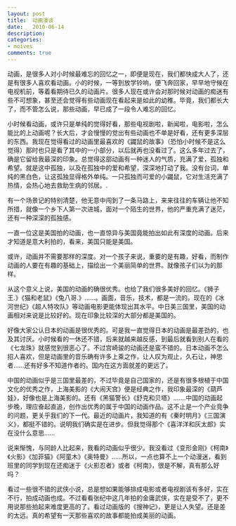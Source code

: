 ```yaml
---
layout: post
title:  动画漫谈
date:   2010-06-14
description: 
categories:
- moives
comments: true
---
```

动画，是很多人对小时候最难忘的回忆之一，即便是现在，我们都快成大人了，还是有很多人喜欢看动画。小的时候，一等到放学铃响，便飞奔回家，早早地守候在电视机前，等着看期待已久的动画片。很多人现在或许会对那时候对动画的痴迷有些不可想象，甚至还会觉得有些动画现在看起来是如此的幼稚。毕竟，我们都长大了，而不管怎么说，那些动画，早已成了一段令人难忘的回忆。



小时候看动画，或许只是单纯的觉得好看，那些电视剧啦，新闻啦，电影啦，怎么能比的上动画呢？长大后，才会慢慢的觉出有些动画也不单是好看，还有更多深层的东西。我现在觉得看过的动画里最喜欢的《鼹鼠的故事》（恐怕小时候不是这么觉得）那时也只是看了其中的一小部分，以后就再也没看过了。这么多年过去了，确是它留给我最深的印象。总觉得这部动画有一种迷人的气质，充满了爱，孤独和希望。就是这中孤独，以及在孤独中的爱和希望，深深地打动了我。没有台词，单纯的黑白色，让这孤独显得格外单纯。一只孤独而可爱的小鼹鼠，它对生活充满了热情，会热心地去救助生病的邻居。.

有一个场景记的特别清楚，他无意中闯到了一条马路上，来来往往的车辆让他不知所措，就像一个乡下人第一次进城，面对一个陌生的世界，他的严重充满了迷茫，还有一种深深的孤独感。

一直一位这是美国拍的动画，也一直惊异与美国竟能拍出如此有深度的动画。后来才知道是意大利拍的，看来，美国只能是美国。

或许，动画并不需要那样的深度。对一个孩子来说，重要的是有趣，好看，而制作动画的人要在有趣的基础上，描绘出一个美丽简单的世界。就像孩子们以为的那样。

从这个意义上说，美国的动画的确很优秀。也给了我们很多美好的回忆。《狮子王.》《猫和老鼠》《兔八哥.》……。画面，音乐，技术，都是一流的。现在的《冰河世纪》《超人特攻队》等动画电影更能体现出其水平。中日美三国里，美国的动画相对来说是比较好的。现在印象比较深的大部分都是美国的。

好像大家公认日本的动画是很优秀的。可是我一直觉得日本的动画是最差劲的，也及其讨厌。小时候看的一休还不错，后来就越来越反感，到最后就看到别人在看的《七龙珠》就感觉到很恶心了。不过宫崎骏的动画还是蛮不错的。日本动画不怎么招人喜欢，但是动画里的音乐确有许多上乘之作，让人叹为观止，久石让，神思者……还有好多不知道作者的。国内在这方面就差的更远了。

中国的动画似乎是三国里最差的，不过毕竟是自己国家的，还是有很多根植于中国文化的优秀之作，上海美影的《大闹天宫》便是经典之作，我印象最深的《葫芦娃》，好像也是上海美影的。还有《黑猫警长》《舒克和贝塔》.……中国的动画起步晚，理应奋起直追，创作出优秀的属于中国的动画作品。这不止是一个产业竞争的问题，更关乎我们的下一代。最近的动画片，我知道的有《秦时明月》《三国演义》，都挺不错的。说明我们确实是在进步。但我觉得那个《喜洋洋和灰太郎》实在没什么意思……

说来惭愧，与同龄人比起来，我看的动画似乎很少。我没看过《变形金刚》《柯南》《火影》《加菲猫》《阿童木》《奥特曼》……所以，一点也算不上一个动漫迷，看到班里的同学到现在还痴迷于《火影忍者》或者《柯南》，很是不解，真有那么好吗？

看过一些很不错的武侠小说，总是想如果能够排成电影或者电视剧该有多好，实在不行，拍成动画也成。不过看看张纪中这几年拍的金庸武侠，实在是受不了，更不用说那些拍起来难度更高的了。看过动画版的《搜神记》，更是让人失望。还是差的太远。真的希望有一天那些喜欢的故事都能拍成美丽的动画。

 
